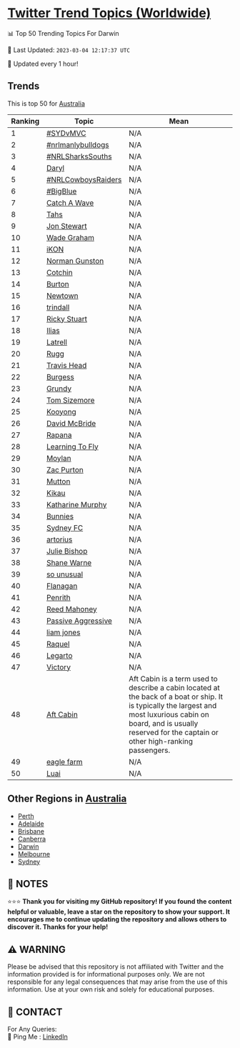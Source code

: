 [Twitter Trend Topics (Worldwide)](https://github.com/ErcinDedeoglu/Twitter-Trend-Topics)
==========


📊 Top 50 Trending Topics For Darwin

📆 Last Updated: `2023-03-04 12:17:37 UTC`

🔧 Updated every 1 hour!


## Trends

This is top 50 for [Australia](</Australia>)

| Ranking | Topic | Mean |
| ------- | ------------ | ------------ |
| 1 | [#SYDvMVC](http://twitter.com/search?q=%23SYDvMVC) | N/A |
| 2 | [#nrlmanlybulldogs](http://twitter.com/search?q=%23nrlmanlybulldogs) | N/A |
| 3 | [#NRLSharksSouths](http://twitter.com/search?q=%23NRLSharksSouths) | N/A |
| 4 | [Daryl](http://twitter.com/search?q=Daryl) | N/A |
| 5 | [#NRLCowboysRaiders](http://twitter.com/search?q=%23NRLCowboysRaiders) | N/A |
| 6 | [#BigBlue](http://twitter.com/search?q=%23BigBlue) | N/A |
| 7 | [Catch A Wave](http://twitter.com/search?q=Catch+A+Wave) | N/A |
| 8 | [Tahs](http://twitter.com/search?q=Tahs) | N/A |
| 9 | [Jon Stewart](http://twitter.com/search?q=Jon+Stewart) | N/A |
| 10 | [Wade Graham](http://twitter.com/search?q=Wade+Graham) | N/A |
| 11 | [iKON](http://twitter.com/search?q=iKON) | N/A |
| 12 | [Norman Gunston](http://twitter.com/search?q=Norman+Gunston) | N/A |
| 13 | [Cotchin](http://twitter.com/search?q=Cotchin) | N/A |
| 14 | [Burton](http://twitter.com/search?q=Burton) | N/A |
| 15 | [Newtown](http://twitter.com/search?q=Newtown) | N/A |
| 16 | [trindall](http://twitter.com/search?q=trindall) | N/A |
| 17 | [Ricky Stuart](http://twitter.com/search?q=Ricky+Stuart) | N/A |
| 18 | [Ilias](http://twitter.com/search?q=Ilias) | N/A |
| 19 | [Latrell](http://twitter.com/search?q=Latrell) | N/A |
| 20 | [Rugg](http://twitter.com/search?q=Rugg) | N/A |
| 21 | [Travis Head](http://twitter.com/search?q=Travis+Head) | N/A |
| 22 | [Burgess](http://twitter.com/search?q=Burgess) | N/A |
| 23 | [Grundy](http://twitter.com/search?q=Grundy) | N/A |
| 24 | [Tom Sizemore](http://twitter.com/search?q=Tom+Sizemore) | N/A |
| 25 | [Kooyong](http://twitter.com/search?q=Kooyong) | N/A |
| 26 | [David McBride](http://twitter.com/search?q=David+McBride) | N/A |
| 27 | [Rapana](http://twitter.com/search?q=Rapana) | N/A |
| 28 | [Learning To Fly](http://twitter.com/search?q=Learning+To+Fly) | N/A |
| 29 | [Moylan](http://twitter.com/search?q=Moylan) | N/A |
| 30 | [Zac Purton](http://twitter.com/search?q=Zac+Purton) | N/A |
| 31 | [Mutton](http://twitter.com/search?q=Mutton) | N/A |
| 32 | [Kikau](http://twitter.com/search?q=Kikau) | N/A |
| 33 | [Katharine Murphy](http://twitter.com/search?q=Katharine+Murphy) | N/A |
| 34 | [Bunnies](http://twitter.com/search?q=Bunnies) | N/A |
| 35 | [Sydney FC](http://twitter.com/search?q=Sydney+FC) | N/A |
| 36 | [artorius](http://twitter.com/search?q=artorius) | N/A |
| 37 | [Julie Bishop](http://twitter.com/search?q=Julie+Bishop) | N/A |
| 38 | [Shane Warne](http://twitter.com/search?q=Shane+Warne) | N/A |
| 39 | [so unusual](http://twitter.com/search?q=so+unusual) | N/A |
| 40 | [Flanagan](http://twitter.com/search?q=Flanagan) | N/A |
| 41 | [Penrith](http://twitter.com/search?q=Penrith) | N/A |
| 42 | [Reed Mahoney](http://twitter.com/search?q=Reed+Mahoney) | N/A |
| 43 | [Passive Aggressive](http://twitter.com/search?q=Passive+Aggressive) | N/A |
| 44 | [liam jones](http://twitter.com/search?q=liam+jones) | N/A |
| 45 | [Raquel](http://twitter.com/search?q=Raquel) | N/A |
| 46 | [Legarto](http://twitter.com/search?q=Legarto) | N/A |
| 47 | [Victory](http://twitter.com/search?q=Victory) | N/A |
| 48 | [Aft Cabin](http://twitter.com/search?q=Aft+Cabin) | Aft Cabin is a term used to describe a cabin located at the back of a boat or ship. It is typically the largest and most luxurious cabin on board, and is usually reserved for the captain or other high-ranking passengers. |
| 49 | [eagle farm](http://twitter.com/search?q=eagle+farm) | N/A |
| 50 | [Luai](http://twitter.com/search?q=Luai) | N/A |



## Other Regions in [Australia](</Australia>)

* [Perth](</Australia/Perth.md>)
* [Adelaide](</Australia/Adelaide.md>)
* [Brisbane](</Australia/Brisbane.md>)
* [Canberra](</Australia/Canberra.md>)
* [Darwin](</Australia/Darwin.md>)
* [Melbourne](</Australia/Melbourne.md>)
* [Sydney](</Australia/Sydney.md>)



## 📝 NOTES

⭐⭐⭐ **Thank you for visiting my GitHub repository! If you found the content helpful or valuable, leave a star on the repository to show your support. It encourages me to continue updating the repository and allows others to discover it. Thanks for your help!**


## ⚠️ WARNING

Please be advised that this repository is not affiliated with Twitter and the information provided is for informational purposes only. We are not responsible for any legal consequences that may arise from the use of this information. Use at your own risk and solely for educational purposes.


## 📨 CONTACT

 For Any Queries:  
            🏓 Ping Me : [LinkedIn](https://www.linkedin.com/in/ercindedeoglu/)
